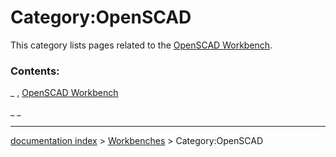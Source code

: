 # Category:OpenSCAD
This category lists pages related to the [OpenSCAD Workbench](OpenSCAD_Workbench.md).

### Contents:

_ , [OpenSCAD Workbench](OpenSCAD_Workbench.md)

_ _

---
[documentation index](../README.md) > [Workbenches](Category_Workbenches.md) > Category:OpenSCAD
